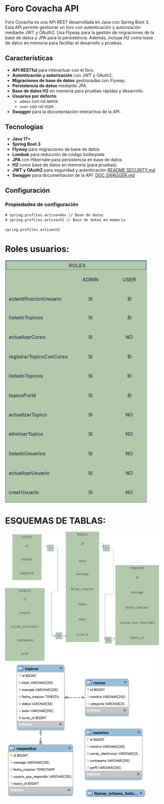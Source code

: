 # Foro Covacha API

Foro Covacha es una API REST desarrollada en Java con Spring Boot 3. Esta API permite gestionar un foro con autenticación y autorización mediante JWT y OAuth2. Usa Flyway para la gestión de migraciones de la base de datos y JPA para la persistencia. Además, incluye H2 como base de datos en memoria para facilitar el desarrollo y pruebas.

## Características

- **API RESTful** para interactuar con el foro.
- **Autenticación y autorización** con JWT y OAuth2.
- **Migraciones de base de datos** gestionadas con Flyway.
- **Persistencia de datos** mediante JPA.
- **Base de datos H2** en memoria para pruebas rápidas y desarrollo.
- **Usuarios por defecto**:
    - `admin` con rol `ADMIN`
    - `user` con rol `USER`
- **Swagger** para la documentación interactiva de la API.

## Tecnologías

- **Java 17+**
- **Spring Boot 3**
- **Flyway** para migraciones de base de datos
- **Lombok** para reducción de código boilerplate
- **JPA** con Hibernate para persistencia en base de datos
- **H2** como base de datos en memoria (para pruebas)
- **JWT y OAuth2** para seguridad y autenticación [README SECURITY.md](README%20SECURITY.md)
- **Swagger** para documentación de la API´ [DOC SWAGGER.md](DOC%20SWAGGER.md)

## Configuración

### Propiedades de configuración

```properties
# spring.profiles.active=dev // Base de datos
# spring.profiles.active=h2 // Base de datos en memoria

spring.profiles.active=h2
```
# Roles usuarios: 
![Roles Usuarios.png](src%2Fmain%2Fresources%2Fimg%2FRoles%20Usuarios.png)

# ESQUEMAS DE TABLAS:
![tablas.png](src%2Fmain%2Fresources%2Fimg%2Ftablas.png)
![vista_tablas_qsl.png](src%2Fmain%2Fresources%2Fimg%2Fvista_tablas_qsl.png)